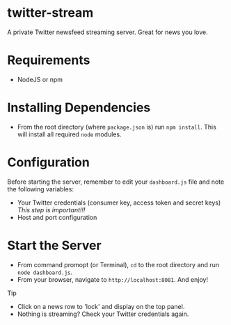 # twitter-stream
A private Twitter newsfeed streaming server. Great for news you love.

# Requirements
- NodeJS or npm

# Installing Dependencies
- From the root directory (where `package.json` is) run `npm install`. This will install all required `node` modules.

# Configuration
Before starting the server, remember to edit your `dashboard.js` file and note the following variables:
- Your Twitter credentials (consumer key, access token and secret keys) *This step is important!!!*
- Host and port configuration

# Start the Server
- From command promopt (or Terminal), `cd` to the root directory and run `node dashboard.js`.
- From your browser, navigate to `http://localhost:8081`. And enjoy!

Tip
- Click on a news row to 'lock' and display on the top panel.
- Nothing is streaming? Check your Twitter credentials again.